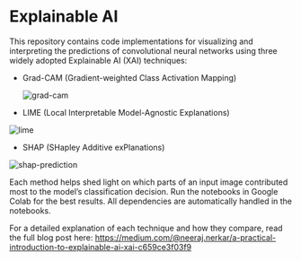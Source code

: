 # Explainable AI

This repository contains code implementations for visualizing and interpreting the predictions of convolutional neural networks using three widely adopted Explainable AI (XAI) techniques:

- Grad-CAM (Gradient-weighted Class Activation Mapping)
  
  ![grad-cam](https://github.com/user-attachments/assets/8419c88b-df34-47b4-baec-9d39124a8d7d)


- LIME (Local Interpretable Model-Agnostic Explanations)

![lime](https://github.com/user-attachments/assets/e11b06a0-0d15-41b9-bb19-ab6868dae2ed)


- SHAP (SHapley Additive exPlanations)

![shap-prediction](https://github.com/user-attachments/assets/92d722d6-b49f-4b8e-8baf-b5150384710d)


Each method helps shed light on which parts of an input image contributed most to the model’s classification decision.
Run the notebooks in Google Colab for the best results. All dependencies are automatically handled in the notebooks.

For a detailed explanation of each technique and how they compare, read the full blog post here: https://medium.com/@neeraj.nerkar/a-practical-introduction-to-explainable-ai-xai-c659ce3f03f9


